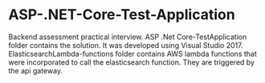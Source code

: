 # ASP-.NET-Core-Test-Application
Backend assessment practical interview. 
ASP .Net Core-TestApplication folder contains the solution. It was developed using Visual Studio 2017.
ElasticsearchLambda-functions folder contains AWS lambda functions that were incorporated to call the elasticsearch function. They are triggered by the api gateway.
